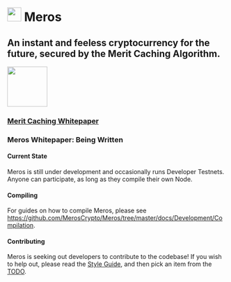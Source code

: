 # <img src="https://github.com/MerosCrypto/Meros/raw/master/logos/coin.png" height="32px" width="32px"/> Meros

## An instant and feeless cryptocurrency for the future, secured by the Merit Caching Algorithm.

<a href="https://discord.gg/nZmdWGA"><img src="https://discordapp.com/assets/e05ead6e6ebc08df9291738d0aa6986d.png" height=92 width=92/></a>

### [Merit Caching Whitepaper](https://github.com/MerosCrypto/Merit-Caching)
### Meros Whitepaper: Being  Written

#### Current State

Meros is still under development and occasionally runs Developer Testnets. Anyone can participate, as long as they compile their own Node.

#### Compiling

For guides on how to compile Meros, please see https://github.com/MerosCrypto/Meros/tree/master/docs/Development/Compilation.

#### Contributing

Meros is seeking out developers to contribute to the codebase! If you wish to help out, please read the [Style Guide](https://github.com/MerosCrypto/Meros/tree/master/docs/Development/NimStyleGuide.md), and then pick an item from the [TODO](https://github.com/MerosCrypto/Meros/tree/master/docs/Development/TODO.md).
